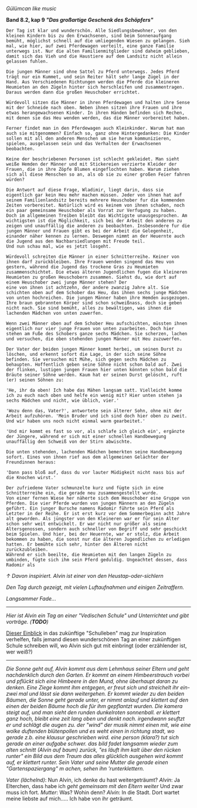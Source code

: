 *Gülümcan like music*

__Band 8.2, kap 9 *"Das großartige Geschenk des Schöpfers"*__
```
Der Tag ist klar und wunderschön. Alle Siedlungsbewohner, von den kleinen Kindern bis zu den Erwachsenen, sind beim Sonnenaufgang bemüht, möglichst schnell auf die umliegenden Wiesen zu gelangen. Sieh mal, wie hier, auf zwei Pferdewagen verteilt, eine ganze Familie unterwegs ist. Nur die alten Familienmitglieder sind daheim geblieben, damit sich das Vieh und die Haustiere auf dem Landsitz nicht allein gelassen fuhlen.

Die jungen Männer sind ohne Sattel zu Pferd unterwegs. Jedes Pferd trägt nur ein Kummet, und sein Reiter hält sehr lange Zügel in der Hand. Aus Verschiedenen Richtungen werden die Pferde die kleineren Heumieten an den Zügeln hinter sich herschleifen und zusammentragen. Daraus werden dann die großen Heuschober errichtet.

Würdevoll sitzen die Männer in ihren Pferdewagen und halten ihre Sense mit der Schneide nach oben. Neben ihnen sitzen ihre Frauen und ihre etwas herangewachsenen Kinder. In ihren Händen befinden sich Rechen, mit denen sie das Heu wenden werden, das die Männer vorbereitet haben.

Ferner findet man in den Pferdewagen auch Kleinkinder. Warum hat man auch sie mitgenommen? Einfach so, ganz ohne Hintergedanken: Die Kinder sollen mit all den anderen Menschen um sie herum kommunizieren, spielen, ausgelassen sein und das Verhalten der Erwachsenen beobachten.

Keine der beschriebenen Personen ist schlecht gekleidet. Man sieht weiße Hemden der Männer und mit Stickereien verzierte Kleider der Frauen, die in ihre Zöpfe Blumen eingeflochten haben. Warum ziehen sich all diese Menschen so an, als ob sie zu einer großen Feier fahren würden?

Die Antwort auf diese Frage, Wladimir, liegt darin, dass sie eigentlich gar kein Heu mehr machen müssen. Jeder von ihnen hat auf seinem Familienlandsitz bereits mehrere Heuschober fur die kommenden Zeiten vorbereitet. Natürlich wird es keinem von ihnen schaden, noch ein paar gemeinsame Heuschober als Vorrat zur Verfugung zu haben.
Doch im allgemeinen Treiben bleibt das Wichtigste unausgesprochen. Am wichtigsten ist die Möglichkeit, sich bei der Arbeit den anderen zu zeigen und unauffällig die anderen zu beobachten. Insbesondere fur die jungen Männer und Frauen gibt es bei der Arbeit die Gelegenheit, einander näher kennen zu lernen. Deswegen nimmt an der Heuernte auch die Jugend aus den Nachbarsiedlungen mit Freude teil.
Und nun schau mal, wie es jetzt losgeht.

Würdevoll schreiten die Männer in einer Schnitterreihe. Keiner von ihnen darf zurückbleiben. Ihre Frauen wenden singend das Heu von gestern, während die Jugend das trockene Gras zu Heumieten zusammenschichtet. Die etwas älteren Jugendlichen fugen die kleineren Heumieten zu großen Heuschobern zusammen. Siehst du, wie dort auf einem Heuschober zwei junge Männer stehen? Der
eine von ihnen ist achtzehn, der andere zwanzig Jahre alt. Sie schichten oben auf dem Schober das Heu, das ihnen sechs junge Mädchen von unten hochreichen. Die jungen Männer haben ihre Hemden ausgezogen. Ihre braun gebrannten Körper sind schon schweißnass, doch sie geben nicht nach. Sie sind bemüht, alles zu bewältigen, was ihnen die lachenden Mädchen von unten zuwerfen.

Wenn zwei Männer oben auf dem Schober Heu aufschichten, müssten ihnen eigentlich nur vier junge Frauen von unten zuarbeiten. Doch hier stehen am Fuße des Schobers ganze sechs Mädchen. Sie scherzen, lachen und versuchen, die oben stehenden jungen Männer mit Heu zuzuwerfen.

Der Vater der beiden jungen Männer kommt herbei, um seinen Durst zu löschen, und erkennt sofort die Lage, in der sich seine Söhne befinden. Sie versuchen mit Mühe, sich gegen sechs Mädchen zu behaupten. Hoffentlich geben seine Söhne nicht schon bald auf. Zwei der flinken, lustigen jungen Frauen hier unten könnten schon bald die Bräute seiner Söhne werden. Kaum hat er seinen Durst gelöscht, ruft (er) seinen Söhnen zu:

'He, ihr da oben! Ich habe das Mähen langsam satt. Vielleicht komme ich zu euch nach oben und helfe ein wenig mit? Hier unten stehen ja sechs Mädchen und nicht, wie üblich, vier.'

'Wozu denn das, Vater?', antwortete sein älterer Sohn, ohne mit der Arbeit aufzuhören. 'Mein Bruder und ich sind doch hier oben zu zweit. Und wir haben uns noch nicht einmal warm gearbeitet.'

'Und mir kommt es fast so vor, als schlafe ich gleich ein', ergänzte der Jüngere, während er sich mit einer schnellen Handbewegung unauffällig den Schweiß von der Stirn abwischte.

Die unten stehenden, lachenden Mädchen bemerkten seine Handbewegung sofort. Eines von ihnen rief aus dem allgemeinen Gelächter der Freundinnen heraus:

'Dann pass bloß auf, dass du vor lauter Müdigkeit nicht nass bis auf die Knochen wirst.'

Der zufriedene Vater schmunzelte kurz und fügte sich in eine Schnitterreihe ein, die gerade neu zusammengestellt wurde.
Von einer fernen Wiese her näherte sich dem Heuschober eine Gruppe von Pferden. Die vier Pferde wurden von jungen Männern an den Zügeln geführt. Ein junger Bursche namens Radomir führte sein Pferd als Letzter in der Reihe. Er ist erst kurz vor dem Sommerbeginn acht Jahre alt geworden. Als jüngster von den Kleineren war er für sein Alter schon sehr weit entwickelt. Er war nicht nur größer als seine Altersgenossen, sondern auch schneller von Begriff und sehr geschickt beim Spielen. Und hier, bei der Heuernte, war er stolz, die Arbeit bekommen zu haben, die sonst nur die älteren Jugendlichen zu erledigen hatten. Er bemühte sich sehr, hinter den Älteren nicht zurückzubleiben.
Während er sich beeilte, die Heumieten mit den langen Zügeln zu umbinden, fügte sich ihm sein Pferd geduldig. Ungeachtet dessen, dass Radomir als
```
*↑
Davon inspiriert. Alvin ist einer von den Heustap-oder-sichlern*

*Den Tag durch gezeigt, mit vielen Luftaufnahmen und einigen Zeitraffern.*

*Langsammer Fade...*

---------------------------
<a name="school"></a>
*Hier ist Alvin ein Tag an einer "Vedischen Schule" und Unterrichtet und gibt vorträge. (__TODO__)*

[Dieser Einblick](https://leetfil.es/paste/fe8b98b0) in das zukünftige "Schulleben" mag zur Inspiration verhelfen, falls jemand diesen wunderschönen Tag an einer zukünftigen Schule schreiben will, wo Alvin sich gut mit einbringt (oder erzählender ist, wer weiß?)

---------------------------

*Die Sonne geht auf, Alvin kommt aus dem Lehmhaus seiner Eltern und geht nachdenklich durch den Garten. Er kommt an einem Himbeerstrauch vorbei und pflückt sich eine Himbeere in den Mund, ohne überhaupt daran zu denken. Eine Ziege kommt ihm entgegen, er freut sich und streichelt ihr ein-zwei mal und lässt sie dann weitergehen. Er kommt wieder zu den beiden Bäumen, die Sonne geht gerade unter, er nimmt anlauf und klettert auf den einen der beiden Bäume hoch die für ihm gepflantzt wurden. Die kamera steigt auf, und man sieht den runden dunkelroten sonnenball. er klettert ganz hoch, bleibt eine zeit lang oben und denkt nach. irgendwann seuftzt er und schlägt die augen zu. der "wind" der musik nimmt einen mit, wie eine wolke duftenden blütenpollen und es weht einen in richtung stadt, wo gerade z.b. eine klausur geschrieben wird. eine person (klara?) tut sich gerade an einer aufgabe schwer. das bild fadet langsamm wieder zum alten schnitt (Alvin auf baum) zurück, "es läuft ihm kalt über den rücken runter" ein Bild aus dem Traum das alles glücklich ausgehen wird kommt auf, er klettert runter. Sein Vater und seine Mutter die gerade einen "Gartenspaziergang" m achen, sehen ihn 'runterklettern.*


*Vater (lächelnd)*: Nun Alvin, ich denke du hast weitergeträumt?
*Alvin*: Ja Elterchen, dass habe ich *geht gemeinsam mit den Eltern weiter* Und zwar muss ich fort.
*Mutter*: Was? Wohin denn?
*Alvin*: In die Stadt. Dort wartet meine liebste auf mich..... Ich habe von ihr geträumt.
